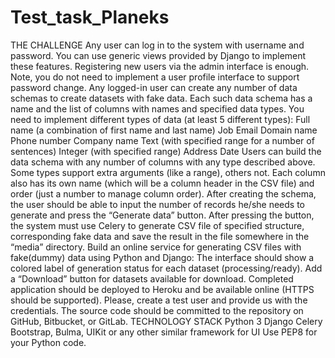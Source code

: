 # Test_task_Planeks
THE CHALLENGE  Any user can log in to the system with username and password.  You can use generic views provided by Django to implement  these features. Registering new users via the admin interface is  enough. Note, you do not need to implement a user profile  interface to support password change.  Any logged-in user can create any number of data schemas to  create datasets with fake data.  Each such data schema has a name and the list of columns with  names and specified data types.  You need to implement different types of data (at least 5  different types):  Full name (a combination of first name and last name)  Job  Email  Domain name  Phone number  Company name  Text (with specified range for a number of sentences)  Integer (with specified range)  Address  Date  Users can build the data schema with any number of columns  with any type described above. Some types support extra  arguments (like a range), others not.  Each column also has its own name (which will be a column  header in the CSV file) and order (just a number to manage  column order).  After creating the schema, the user should be able to input the  number of records he/she needs to generate and press the  “Generate data” button.  After pressing the button, the system must use Celery to  generate CSV file of specified structure, corresponding fake data  and save the result in the file somewhere in the “media”  directory.  Build an online service for generating CSV files with fake(dummy)  data using Python and Django: The interface should show a colored label of generation status  for each dataset (processing/ready).  Add a “Download” button for datasets available for download.  Completed application should be deployed to Heroku and be  available online (HTTPS should be supported). Please, create a  test user and provide us with the credentials.  The source code should be committed to the repository on  GitHub, Bitbucket, or GitLab.  TECHNOLOGY STACK  Python 3  Django  Celery  Bootstrap, Bulma, UIKit or any other similar framework for UI  Use PEP8 for your Python code. 
